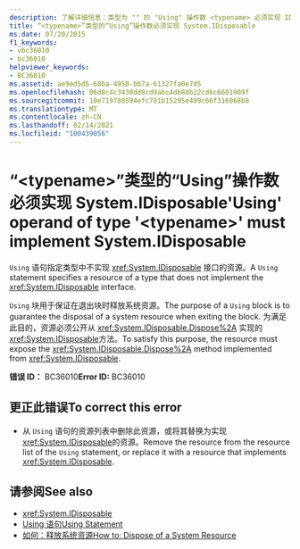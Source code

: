 ```yaml
---
description: 了解详细信息：类型为 "" 的 "Using" 操作数 <typename> 必须实现 IDisposable
title: “<typename>”类型的“Using”操作数必须实现 System.IDisposable
ms.date: 07/20/2015
f1_keywords:
- vbc36010
- bc36010
helpviewer_keywords:
- BC36010
ms.assetid: ae9ed5d5-68ba-4950-bb7a-61327fa0e7d5
ms.openlocfilehash: 06d8c4c3430dd8cd9abc4db8db22cd6c6601909f
ms.sourcegitcommit: 10e719780594efc781b15295e499c66f316068b8
ms.translationtype: MT
ms.contentlocale: zh-CN
ms.lasthandoff: 02/14/2021
ms.locfileid: "100439056"
---
```

# <a name="using-operand-of-type-typename-must-implement-systemidisposable"></a><span data-ttu-id="3792e-103">“\<typename>”类型的“Using”操作数必须实现 System.IDisposable</span><span class="sxs-lookup"><span data-stu-id="3792e-103">'Using' operand of type '\<typename>' must implement System.IDisposable</span></span>

<span data-ttu-id="3792e-104">`Using` 语句指定类型中不实现 <xref:System.IDisposable> 接口的资源。</span><span class="sxs-lookup"><span data-stu-id="3792e-104">A `Using` statement specifies a resource of a type that does not implement the <xref:System.IDisposable> interface.</span></span>  
  
 <span data-ttu-id="3792e-105">`Using` 块用于保证在退出块时释放系统资源。</span><span class="sxs-lookup"><span data-stu-id="3792e-105">The purpose of a `Using` block is to guarantee the disposal of a system resource when exiting the block.</span></span> <span data-ttu-id="3792e-106">为满足此目的，资源必须公开从 <xref:System.IDisposable.Dispose%2A> 实现的 <xref:System.IDisposable>方法。</span><span class="sxs-lookup"><span data-stu-id="3792e-106">To satisfy this purpose, the resource must expose the <xref:System.IDisposable.Dispose%2A> method implemented from <xref:System.IDisposable>.</span></span>  
  
 <span data-ttu-id="3792e-107">**错误 ID：** BC36010</span><span class="sxs-lookup"><span data-stu-id="3792e-107">**Error ID:** BC36010</span></span>  
  
## <a name="to-correct-this-error"></a><span data-ttu-id="3792e-108">更正此错误</span><span class="sxs-lookup"><span data-stu-id="3792e-108">To correct this error</span></span>  
  
- <span data-ttu-id="3792e-109">从 `Using` 语句的资源列表中删除此资源，或将其替换为实现 <xref:System.IDisposable>的资源。</span><span class="sxs-lookup"><span data-stu-id="3792e-109">Remove the resource from the resource list of the `Using` statement, or replace it with a resource that implements <xref:System.IDisposable>.</span></span>  
  
## <a name="see-also"></a><span data-ttu-id="3792e-110">请参阅</span><span class="sxs-lookup"><span data-stu-id="3792e-110">See also</span></span>

- <xref:System.IDisposable>
- [<span data-ttu-id="3792e-111">Using 语句</span><span class="sxs-lookup"><span data-stu-id="3792e-111">Using Statement</span></span>](../language-reference/statements/using-statement.md)
- [<span data-ttu-id="3792e-112">如何：释放系统资源</span><span class="sxs-lookup"><span data-stu-id="3792e-112">How to: Dispose of a System Resource</span></span>](../programming-guide/language-features/control-flow/how-to-dispose-of-a-system-resource.md)
